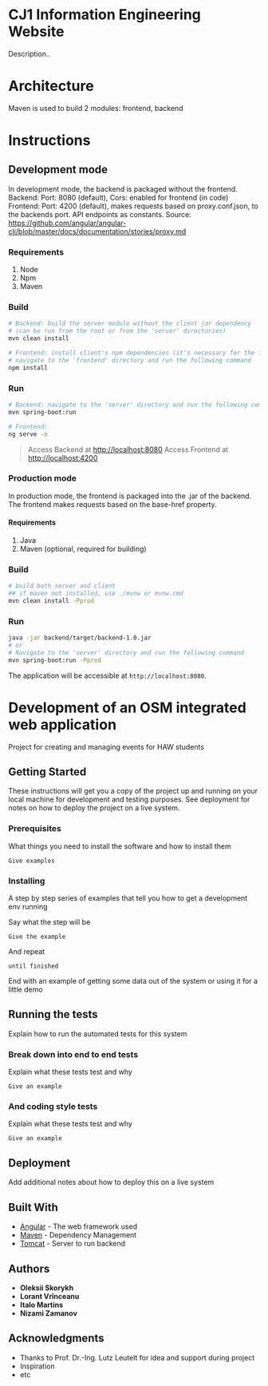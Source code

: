 CJ1 Information Engineering Website
===================================
Description..

# Architecture
Maven is used to build
  2 modules: frontend, backend



# Instructions
## Development mode
In development mode, the backend is packaged without the frontend.
Backend: Port: 8080 (default), Cors: enabled for frontend (in code)
Frontend: Port: 4200 (default), makes requests based on proxy.conf.json, to the backends port. API endpoints as constants.
  Source: https://github.com/angular/angular-cli/blob/master/docs/documentation/stories/proxy.md

### Requirements
1. Node
2. Npm
3. Maven

### Build
```bash
# Backend: build the server module without the client jar dependency 
# (can be run from the root or from the 'server' directories)
mvn clean install

# Frontend: install client's npm dependencies (it's necessary for the first build only)
# navigate to the 'frontend' directory and run the following command
npm install
```

### Run
```bash
# Backend: navigate to the 'server' directory and run the following command
mvn spring-boot:run

# Frontend:
ng serve -o
```

> Access Backend  at [http://localhost:8080](http://localhost:8080)
> Access Frontend at [http://localhost:4200](http://localhost:4200)



### Production mode
In production mode, the frontend is packaged into the .jar of the backend. 
The frontend makes requests based on the base-href property.

#### Requirements
1. Java
2. Maven (optional, required for building)

### Build
```bash
# build both server and client
## if maven not installed, use ./mvnw or mvnw.cmd
mvn clean install -Pprod
```
### Run
```bash
java -jar backend/target/backend-1.0.jar
# or
# Navigate to the 'server' directory and run the following command
mvn spring-boot:run -Pprod
```

The application will be accessible at `http://localhost:8080`.



# Development of an OSM integrated web application

Project for creating and managing events for HAW students

## Getting Started

These instructions will get you a copy of the project up and running on your local machine for development and testing purposes. See deployment for notes on how to deploy the project on a live system.

### Prerequisites

What things you need to install the software and how to install them

```
Give examples
```

### Installing

A step by step series of examples that tell you how to get a development env running

Say what the step will be

```
Give the example
```

And repeat

```
until finished
```

End with an example of getting some data out of the system or using it for a little demo

## Running the tests

Explain how to run the automated tests for this system

### Break down into end to end tests

Explain what these tests test and why

```
Give an example
```

### And coding style tests

Explain what these tests test and why

```
Give an example
```

## Deployment

Add additional notes about how to deploy this on a live system

## Built With

* [Angular](http://www.dropwizard.io/1.0.2/docs/) - The web framework used
* [Maven](https://maven.apache.org/) - Dependency Management
* [Tomcat](https://rometools.github.io/rome/) - Server to run backend
 

## Authors

* **Oleksii Skorykh**
* **Lorant Vrînceanu**
* **Italo Martins**
* **Nizami Zamanov**


## Acknowledgments

* Thanks to Prof. Dr.-Ing. Lutz Leutelt for idea and support during project 
* Inspiration
* etc
